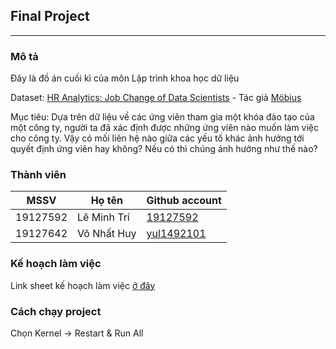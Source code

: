## Final Project
***
### Mô tả
Đây là đồ án cuối kì của môn Lập trình khoa học dữ liệu

Dataset: [HR Analytics: Job Change of Data Scientists](https://www.kaggle.com/arashnic/hr-analytics-job-change-of-data-scientists) - Tác giả [Möbius](https://www.kaggle.com/arashnic)

Mục tiêu: Dựa trên dữ liệu về các ứng viên tham gia một khóa đào tạo của một công ty, người ta đã xác định được những ứng viên nào muốn làm việc cho công ty.
Vậy có mối liên hệ nào giữa các yếu tố khác ảnh hưởng tới quyết định ứng viên hay không? Nếu có thì chúng ảnh hưởng như thế nào? 

### Thành viên
| MSSV | Họ tên | Github account |
| ---- | ------ | -------------- |
| 19127592 | Lê Minh Trí | [19127592](https://github.com/19127592) |
| 19127642 | Võ Nhất Huy | [yul1492101](https://github.com/yul1492101) |

### Kế hoạch làm việc
Link sheet kế hoạch làm việc [ở đây](https://docs.google.com/spreadsheets/d/1ErZwX0U6xjCtr_81Z9ns5TBKtdpv8WacBYsgbJ2ZPl8/edit?usp=sharing)

### Cách chạy project
Chọn Kernel -> Restart & Run All
